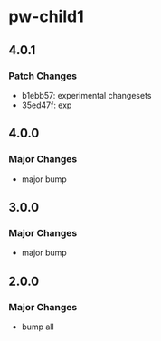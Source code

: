 # pw-child1

## 4.0.1

### Patch Changes

- b1ebb57: experimental changesets
- 35ed47f: exp

## 4.0.0

### Major Changes

- major bump

## 3.0.0

### Major Changes

- major bump

## 2.0.0

### Major Changes

- bump all
